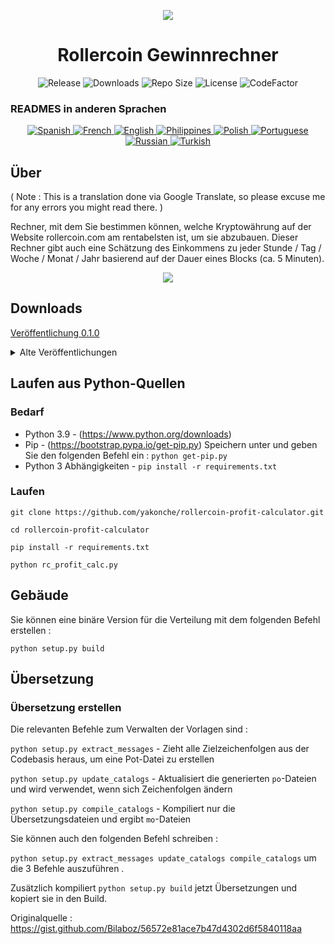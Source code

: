 <p align="center"><img src="https://i.imgur.com/UnThSPW.png"/></p>

<h1 align="center">Rollercoin Gewinnrechner</h1>

<p align="center">
  <img alt="Release" src="https://img.shields.io/github/v/release/yakonche/rollercoin-profit-calculator?style=flat-square&color=00b16a">
  <img alt="Downloads" src="https://img.shields.io/github/downloads/yakonche/rollercoin-profit-calculator/total?style=flat-square&color=0055A4">
  <img alt="Repo Size" src="https://img.shields.io/github/repo-size/yakonche/rollercoin-profit-calculator?style=flat-square&color=FFFFFF">
  <img alt="License" src="https://img.shields.io/github/license/yakonche/rollercoin-profit-calculator?style=flat-square&color=EF4135">
  <img alt="CodeFactor" src="https://www.codefactor.io/repository/github/yakonche/rollercoin-profit-calculator/badge?style=flat-square"/>
</p>

### READMES in anderen Sprachen

<p align="center">
  <a href="https://github.com/Yakonche/rollercoin-profit-calculator/blob/master/readmes/README-ES.md">
    <img alt="Spanish" src="https://user-images.githubusercontent.com/60564904/111508987-90b55800-874c-11eb-92ec-1d9fcbaf61b6.png">
  </a>
  <a href="https://github.com/Yakonche/rollercoin-profit-calculator/blob/master/readmes/README-FR.md">
    <img alt="French" src="https://user-images.githubusercontent.com/60564904/111509055-9f9c0a80-874c-11eb-851d-f82deebaa5c7.png">
  </a>
  <a href="https://github.com/Yakonche/rollercoin-profit-calculator/blob/master/README.md">
    <img alt="English" src="https://user-images.githubusercontent.com/60564904/111509126-b3477100-874c-11eb-9d87-0f484dfa3ff6.png">
  </a>
  <a href="https://github.com/Yakonche/rollercoin-profit-calculator/blob/master/readmes/README-PH.md">
    <img alt="Philippines" src="https://user-images.githubusercontent.com/60564904/111509315-e427a600-874c-11eb-8e73-88d67a15c139.png">
  </a>
  <a href="https://github.com/Yakonche/rollercoin-profit-calculator/blob/master/readmes/README-PL.md">
    <img alt="Polish" src="https://user-images.githubusercontent.com/60564904/111509351-ee49a480-874c-11eb-9205-04cc7ed5eaaf.png">
  </a>
  <a href="https://github.com/Yakonche/rollercoin-profit-calculator/blob/master/readmes/README-PT.md">
    <img alt="Portuguese" src="https://user-images.githubusercontent.com/60564904/111509380-f73a7600-874c-11eb-8a88-6663d90e0f7f.png">
  </a>
  <a href="https://github.com/Yakonche/rollercoin-profit-calculator/blob/master/readmes/README-RU.md">
    <img alt="Russian" src="https://user-images.githubusercontent.com/60564904/111509415-002b4780-874d-11eb-99d3-f877f9744746.png">
  </a>
  <a href="https://github.com/Yakonche/rollercoin-profit-calculator/blob/master/readmes/README-TR.md">
    <img alt="Turkish" src="https://user-images.githubusercontent.com/60564904/111509458-0ae5dc80-874d-11eb-81ae-3a4775e11df5.png">
  </a>
</p>

Über
----

( Note : This is a translation done via Google Translate, so please excuse me for any errors you might read there. )

Rechner, mit dem Sie bestimmen können, welche Kryptowährung auf der Website rollercoin.com am rentabelsten ist, um sie abzubauen.
Dieser Rechner gibt auch eine Schätzung des Einkommens zu jeder Stunde / Tag / Woche / Monat / Jahr basierend auf der Dauer eines Blocks (ca. 5 Minuten).

<p align="center"><img src="https://user-images.githubusercontent.com/60564904/111250612-ec2cfc00-860d-11eb-98f3-bc8beb837055.png"/></p>

Downloads
---------

[Veröffentlichung 0.1.0](https://github.com/Yakonche/rollercoin-profit-calculator/releases/tag/0.1.0)

<details>
<summary>Alte Veröffentlichungen</summary>
* [Veröffentlichung 0.0.5](https://github.com/Yakonche/rollercoin-profit-calculator/releases/tag/0.0.5)
</details>

Laufen aus Python-Quellen
-------------------------

### Bedarf

* Python 3.9 - (https://www.python.org/downloads)
* Pip - (https://bootstrap.pypa.io/get-pip.py) Speichern unter und geben Sie den folgenden Befehl ein : `python get-pip.py`
* Python 3 Abhängigkeiten - `pip install -r requirements.txt`

### Laufen

`git clone https://github.com/yakonche/rollercoin-profit-calculator.git`

`cd rollercoin-profit-calculator`

`pip install -r requirements.txt`

`python rc_profit_calc.py`

Gebäude
-------

Sie können eine binäre Version für die Verteilung mit dem folgenden Befehl erstellen :

`python setup.py build`

Übersetzung
-----------

### Übersetzung erstellen

Die relevanten Befehle zum Verwalten der Vorlagen sind :

`python setup.py extract_messages` - Zieht alle Zielzeichenfolgen aus der Codebasis heraus, um eine Pot-Datei zu erstellen

`python setup.py update_catalogs` - Aktualisiert die generierten `po`-Dateien und wird verwendet, wenn sich Zeichenfolgen ändern

`python setup.py compile_catalogs` - Kompiliert nur die Übersetzungsdateien und ergibt `mo`-Dateien

Sie können auch den folgenden Befehl schreiben :

`python setup.py extract_messages update_catalogs compile_catalogs` um die 3 Befehle auszuführen .

Zusätzlich kompiliert `python setup.py build` jetzt Übersetzungen und kopiert sie in den Build.



Originalquelle : https://gist.github.com/Bilaboz/56572e81ace7b47d4302d6f5840118aa
